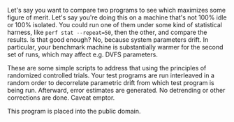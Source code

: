 Let's say you want to compare two programs to see which maximizes some figure of merit.
Let's say you're doing this on a machine that's not 100% idle or 100% isolated.
You could run one of them under some kind of statistical harness, like `perf stat --repeat=50`, then the other, and compare the results.
Is that good enough?
No, because system parameters drift.
In particular, your benchmark machine is substantially warmer for the second set of runs, which may affect e.g. DVFS parameters.

These are some simple scripts to address that using the principles of randomized controlled trials.
Your test programs are run interleaved in a random order to decorrelate parametric drift from which test program is being run.
Afterward, error estimates are generated.
No detrending or other corrections are done.
Caveat emptor.

This program is placed into the public domain.
